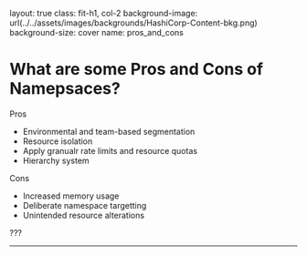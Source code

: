 layout: true
class: fit-h1, col-2
background-image: url(../../assets/images/backgrounds/HashiCorp-Content-bkg.png)
background-size: cover
name: pros_and_cons

# What are some Pros and Cons of Namepsaces?

Pros
* Environmental and team-based segmentation
* Resource isolation
* Apply granualr rate limits and resource quotas
* Hierarchy system

Cons
* Increased memory usage 
* Deliberate namespace targetting
* Unintended resource alterations

???

---